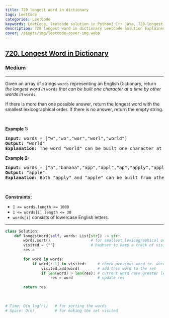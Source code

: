 ```yaml
---
title: 720 longest word in dictionary
tags: LeetCode
categories: LeetCode
keywords: LeetCode, leetcode solution in Python3 C++ Java, 720-longest-word-in-dictionary solution
description: 720 longest word in dictionary LeetCode Solution Explained
cover: /assets/img/leetcode-cover-img.webp
---
```



<h2><a href="https://leetcode.com/problems/longest-word-in-dictionary/">720. Longest Word in Dictionary</a></h2><h3>Medium</h3><hr><div><p>Given an array of strings <code>words</code> representing an English Dictionary, return <em>the longest word in</em> <code>words</code> <em>that can be built one character at a time by other words in</em> <code>words</code>.</p>

<p>If there is more than one possible answer, return the longest word with the smallest lexicographical order. If there is no answer, return the empty string.</p>

<p>&nbsp;</p>
<p><strong>Example 1:</strong></p>

<pre><strong>Input:</strong> words = ["w","wo","wor","worl","world"]
<strong>Output:</strong> "world"
<strong>Explanation:</strong> The word "world" can be built one character at a time by "w", "wo", "wor", and "worl".
</pre>

<p><strong>Example 2:</strong></p>

<pre><strong>Input:</strong> words = ["a","banana","app","appl","ap","apply","apple"]
<strong>Output:</strong> "apple"
<strong>Explanation:</strong> Both "apply" and "apple" can be built from other words in the dictionary. However, "apple" is lexicographically smaller than "apply".
</pre>

<p>&nbsp;</p>
<p><strong>Constraints:</strong></p>

<ul>
	<li><code>1 &lt;= words.length &lt;= 1000</code></li>
	<li><code>1 &lt;= words[i].length &lt;= 30</code></li>
	<li><code>words[i]</code> consists of lowercase English letters.</li>
</ul>
</div>

---




```python
class Solution:
    def longestWord(self, words: List[str]) -> str:
        words.sort()                  # for smallest lexicographical order
        visited = {""}                # hashset to keep a track of visited words
        res = ''
        
        for word in words:
            if word[:-1] in visited:     # check previous word ie. word[:len(word)-1] visited or not
                visited.add(word)        # add this word to the set
                if len(word) > len(res): # current word have greater lenght and lexicographically smaller
                    res = word           # update res
        
        return res
    
    
    
# Time: O(n log(n))   # for sorting the words
# Space: O(n)         # for making the set visited
```
